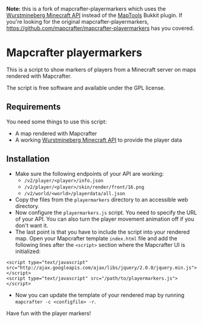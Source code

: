 **Note:** this is a fork of mapcrafter-playermarkers which uses the
[Wurstmineberg Minecraft
API](https://github.com/wurstmineberg/api.wurstmineberg.de) instead of the
[MapTools](https://github.com/m0r13/MapTools) Bukkit plugin. If you're looking
for the original mapcrafter-playermarkers,
https://github.com/mapcrafter/mapcrafter-playermarkers has you covered.

# Mapcrafter playermarkers #

This is a script to show markers of players from a Minecraft server on maps
rendered with Mapcrafter.

The script is free software and available under the GPL license.

## Requirements ##

You need some things to use this script:

* A map rendered with Mapcrafter
* A working [Wurstmineberg Minecraft
  API](https://github.com/wurstmineberg/api.wurstmineberg.de) to provide the
  player data

## Installation ##

* Make sure the following endpoints of your API are working:
    * `/v2/player/<player>/info.json`
    * `/v2/player/<player>/skin/render/front/16.png`
    * `/v2/world/<world>/playerdata/all.json`
* Copy the files from the `playermarkers` directory to an accessible web
  directory.
* Now configure the `playermarkers.js` script. You need to specify the URL of
  your API. You can also turn the player movement animation off if you don't
  want it.
* The last point is that you have to include the script into your rendered map.
  Open your Mapcrafter template `index.html` file and add the following lines
  after the `<script>` section where the Mapcrafter UI is initialized:

```
<script type="text/javascript" src="http://ajax.googleapis.com/ajax/libs/jquery/2.0.0/jquery.min.js"></script>
<script type="text/javascript" src="/path/to/playermarkers.js"></script>
```

* Now you can update the template of your rendered map by running `mapcrafter
  -c <configfile> -r`.

Have fun with the player markers!
